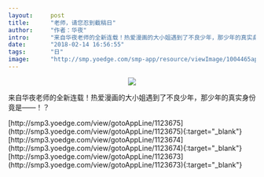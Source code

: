 ```yaml
---
layout:     post
title:      "老师，请您忍到截稿日"
author:     "作者：华夜"
intro:      "来自华夜老师的全新连载！热爱漫画的大小姐遇到了不良少年，那少年的真实身份竟是——！？"
date:       "2018-02-14 16:56:55"
tags:       "日"
image:      "http://smp.yoedge.com/smp-app/resource/viewImage/1004465appline.png"
---
```

<div style="text-align: center">
<p><img src="http://smp.yoedge.com/smp-app/resource/viewImage/1004465appline.png"/></p>
</div>
<p class="post-meta">
<span>来自华夜老师的全新连载！热爱漫画的大小姐遇到了不良少年，那少年的真实身份竟是——！？</span>
</p>
[http://smp3.yoedge.com/view/gotoAppLine/1123675](http://smp3.yoedge.com/view/gotoAppLine/1123675){:target="_blank"}
[http://smp3.yoedge.com/view/gotoAppLine/1123674](http://smp3.yoedge.com/view/gotoAppLine/1123674){:target="_blank"}
[http://smp3.yoedge.com/view/gotoAppLine/1123673](http://smp3.yoedge.com/view/gotoAppLine/1123673){:target="_blank"}


